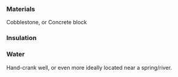 ### Materials

Cobblestone, or Concrete block

### Insulation


### Water

Hand-crank well, or even more ideally located near a spring/river.



